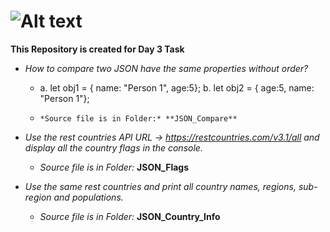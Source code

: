 # ![Alt text](https://miro.medium.com/v2/resize:fit:720/format:webp/1*-JdXoCEA_G0mS6gpHvRR4Q.png)

**This Repository is created for Day 3 Task**

+ *How to compare two JSON have the same properties without order?*
  
    +  a. let obj1 = { name: "Person 1", age:5};
        b. let obj2 = { age:5, name: "Person 1"};

  +  `*Source file is in Folder:* **JSON_Compare**`

+ *Use the rest countries API URL -> https://restcountries.com/v3.1/all and display all the country flags in the console.*
  
  + *Source file is in Folder:* **JSON_Flags**

+ *Use the same rest countries and print all country names, regions, sub-region and populations.*
 
  + *Source file is in Folder:* **JSON_Country_Info**